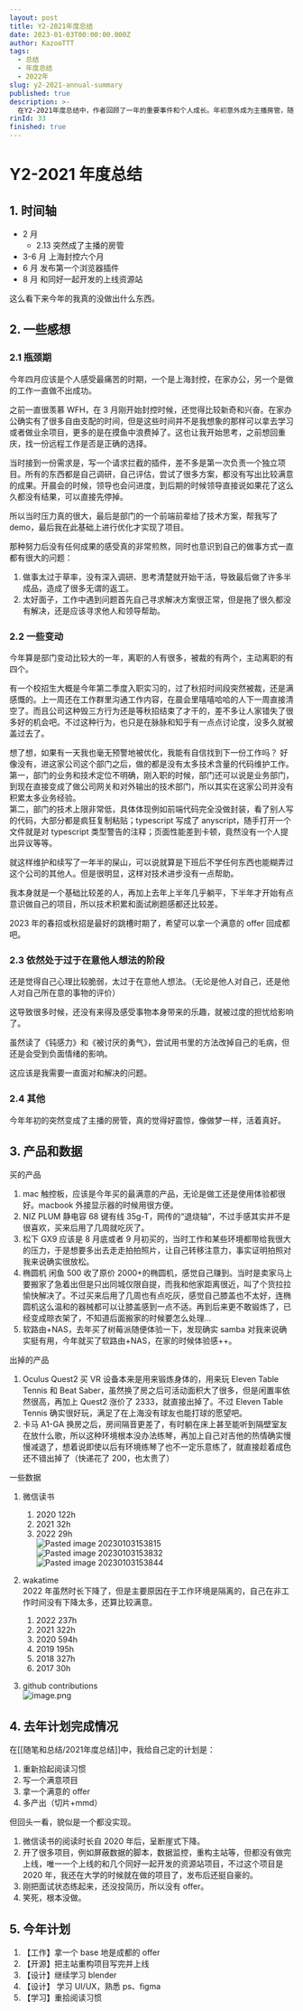 ```yaml
---
layout: post
title: Y2-2021年度总结
date: 2023-01-03T00:00:00.000Z
author: KazooTTT
tags:
  - 总结
  - 年度总结
  - 2022年
slug: y2-2021-annual-summary
published: true
description: >-
  在Y2-2021年度总结中，作者回顾了一年的重要事件和个人成长。年初意外成为主播房管，随后经历了上海长达六个月的封控，期间在家办公并感受到工作瓶颈。作者反思了自己的工作方式，意识到需要更深入的调研和思考。此外，作者还提到了部门的大变动，包括人员离职和裁员，以及自己对技术积累的不足。在个人生活方面，作者购买了一些产品，如Mac触控板和松下GX9相机，同时也出售了一些不再使用的物品。最后，作者总结了去年的计划完成情况，并设定了新一年的目标，包括找到成都的工作机会和继续学习设计技能。
rinId: 33
finished: true
---
```


# Y2-2021 年度总结

## 1. 时间轴

- 2 月
  - 2.13 突然成了主播的房管
- 3-6 月 上海封控六个月
- 6 月 发布第一个浏览器插件
- 8 月 和同好一起开发的上线资源站

这么看下来今年的我真的没做出什么东西。

## 2. 一些感想

### 2.1 瓶颈期

今年四月应该是个人感受最痛苦的时期，一个是上海封控，在家办公，另一个是做的工作一直做不出成功。

之前一直很羡慕 WFH，在 3 月刚开始封控时候，还觉得比较新奇和兴奋。在家办公确实有了很多自由支配的时间，但是这些时间并不是我想象的那样可以拿去学习或者做业余项目，更多的是在摸鱼中浪费掉了。这也让我开始思考，之前想回重庆，找一份远程工作是否是正确的选择。

当时接到一份需求是，写一个请求拦截的插件，差不多是第一次负责一个独立项目。所有的东西都是自己调研，自己评估，尝试了很多方案，都没有写出比较满意的成果。开晨会的时候，领导也会问进度，到后期的时候领导直接说如果花了这么久都没有结果，可以直接先停掉。

所以当时压力真的很大，最后是部门的一个前端前辈给了技术方案，帮我写了 demo，最后我在此基础上进行优化才实现了项目。

那种努力后没有任何成果的感受真的非常煎熬，同时也意识到自己的做事方式一直都有很大的问题：

1. 做事太过于草率，没有深入调研、思考清楚就开始干活，导致最后做了许多半成品，造成了很多无谓的返工。
2. 太好面子，工作中遇到问题首先自己寻求解决方案很正常，但是拖了很久都没有解决，还是应该寻求他人和领导帮助。

### 2.2 一些变动

今年算是部门变动比较大的一年，离职的人有很多，被裁的有两个，主动离职的有四个。

有一个校招生大概是今年第二季度入职实习的，过了秋招时间段突然被裁，还是满感慨的。上一周还在工作群里沟通工作内容，在晨会里嘻嘻哈哈的人下一周直接清空了。而且公司这种毁三方行为还是等秋招结束了才干的，差不多让人家错失了很多好的机会吧。不过这种行为，也只是在脉脉和知乎有一点点讨论度，没多久就被盖过去了。

想了想，如果有一天我也毫无预警地被优化，我能有自信找到下一份工作吗？ 好像没有，进这家公司这个部门之后，做的都是没有太多技术含量的代码维护工作。  
第一，部门的业务和技术定位不明确，刚入职的时候，部门还可以说是业务部门，到现在直接变成了做公司网关和对外输出的技术部门，所以其实在这家公司并没有积累太多业务经验。  
第二，部门的技术上限非常低，具体体现例如前端代码完全没做封装，看了别人写的代码，大部分都是疯狂复制粘贴；typescript 写成了 anyscript，随手打开一个文件就是对 typescript 类型警告的注释；页面性能差到卡顿，竟然没有一个人提出异议等等。

就这样维护和续写了一年半的屎山，可以说就算是下班后不学任何东西也能糊弄过这个公司的其他人。但是很明显，这样对技术进步没有一点帮助。

我本身就是一个基础比较差的人，再加上去年上半年几乎躺平，下半年才开始有点意识做自己的项目，所以技术积累和面试刷题感都还比较差。

2023 年的春招或秋招是最好的跳槽时期了，希望可以拿一个满意的 offer 回成都吧。

### 2.3 依然处于过于在意他人想法的阶段

还是觉得自己心理比较脆弱，太过于在意他人想法。（无论是他人对自己，还是他人对自己所在意的事物的评价）

这导致很多时候，还没有来得及感受事物本身带来的乐趣，就被过度的担忧给影响了。

虽然读了《钝感力》和《被讨厌的勇气》，尝试用书里的方法改掉自己的毛病，但还是会受到负面情绪的影响。

这应该是我需要一直面对和解决的问题。

### 2.4 其他

今年年初的突然变成了主播的房管，真的觉得好震惊，像做梦一样，活着真好。

## 3. 产品和数据

买的产品

1. mac 触控板，应该是今年买的最满意的产品，无论是做工还是使用体验都很好。macbook 外接显示器的时候用很方便。
2. NIZ PLUM 静电容 68 键有线 35g-T，网传的“退烧轴”，不过手感其实并不是很喜欢，买来后用了几周就吃灰了。
3. 松下 GX9 应该是 8 月底或者 9 月初买的，当时工作和某些环境都带给我很大的压力，于是想要多出去走走拍拍照片，让自己转移注意力，事实证明拍照对我来说确实很放松。
4. 椭圆机 闲鱼 500 收了原价 2000+的椭圆机，感觉自己赚到。当时是卖家马上要搬家了急着出但是只出同城仅限自提，而我和他家距离很近，叫了个货拉拉愉快解决了。不过买来后用了几周也有点吃灰，感觉自己膝盖也不太好，连椭圆机这么温和的器械都可以让膝盖感到一点不适。再到后来更不敢锻炼了，已经变成晾衣架了，不知道后面搬家的时候要怎么处理...
5. 软路由+NAS，去年买了树莓派随便体验一下，发现确实 samba 对我来说确实挺有用，今年就买了软路由+NAS，在家的时候体验感++。

出掉的产品

1. Oculus Quest2 买 VR 设备本来是用来锻炼身体的，用来玩 Eleven Table Tennis 和 Beat Saber，虽然换了房之后可活动面积大了很多，但是闲置率依然很高，再加上 Quest2 涨价了 2333，就直接出掉了。不过 Eleven Table Tennis 确实很好玩，满足了在上海没有球友也能打球的愿望吧。
2. 卡马 A1-GA 换房之后，房间隔音更差了，有时躺在床上甚至能听到隔壁室友在放什么歌，所以这种环境根本没办法练琴，再加上自己对吉他的热情确实慢慢减退了，想着说即使以后有环境练琴了也不一定乐意练了，就直接趁着成色还不错出掉了（快递花了 200，也太贵了）

一些数据

1. 微信读书
   1. 2020 122h
   2. 2021 32h
   3. 2022 29h  
      ![Pasted image 20230103153815](https://pictures.kazoottt.top/2024/04/20240407-1c2e074130d33990d91afb857aac5051.png)  
      ![Pasted image 20230103153832](https://pictures.kazoottt.top/2024/04/20240407-c1eae22b909c6ea2096c43153b5c416b.png)  
      ![Pasted image 20230103153844](https://pictures.kazoottt.top/2024/04/20240407-9c323cb5e05e17a6737e621754640988.png)

1. wakatime  
   2022 年虽然时长下降了，但是主要原因在于工作环境是隔离的，自己在非工作时间没有下降太多，还算比较满意。

   1. 2022 237h
   2. 2021 322h
   3. 2020 594h
   4. 2019 195h
   5. 2018 327h
   6. 2017 30h
1. github contributions  
   ![image.png](https://pictures.kazoottt.top/2024/04/20240407-351ef7110d6c1110fff22167f7d1dc8b.png)

## 4. 去年计划完成情况

在[[随笔和总结/2021年度总结]]中，我给自己定的计划是：

1. 重新拾起阅读习惯
2. 写一个满意项目
3. 拿一个满意的 offer
4. 多产出（切片+mmd）

但回头一看，貌似是一个都没实现。

1. 微信读书的阅读时长自 2020 年后，呈断崖式下降。
2. 开了很多项目，例如屏蔽数据的脚本，数据监控，重构主站等，但都没有做完上线，唯一一个上线的和几个同好一起开发的资源站项目，不过这个项目是 2020 年，我还在大学的时候就在做的项目了，发布后还挺自豪的。
3. 刚把面试状态练起来，还没投简历，所以没有 offer。
4. 笑死，根本没做。

## 5. 今年计划

1. 【工作】拿一个 base 地是成都的 offer
2. 【开源】把主站重构项目写完并上线
3. 【设计】继续学习 blender
4. 【设计】 学习 UI/UX，熟悉 ps、figma
5. 【学习】重拾阅读习惯
